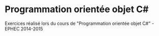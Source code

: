 Programmation orientée objet C#
===============================

Exercices réalisé lors du cours de "Programmation orientée objet C#" - EPHEC 2014-2015
